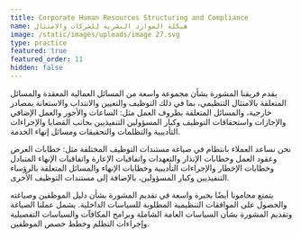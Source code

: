 ```yaml
---
title: Corporate Human Resources Structuring and Compliance
name: هيكلة الموارد البشرية للشركات والامتثال
image: /static/images/uploads/image 27.svg
type: practice
featured: true
featured_order: 11
hidden: false
---
```

يقدم فريقنا المشورة بشأن مجموعة واسعة من المسائل العمالية المعقدة والمسائل المتعلقة بالامتثال التنظيمي، بما في ذلك التوظيف والتعيين والانتداب والاستعانة بمصادر خارجية، والمسائل المتعلقة بظروف العمل مثل: الساعات والأجور والعمل الإضافي والإجازات واستحقاقات التوظيف وكبار المسؤولين التنفيذيين بجانب القضايا والإجراءات التأديبية والتظلمات والتحقيقات ومسائل إنهاء الخدمة.

نحن نساعد العملاء بانتظام في صياغة مستندات التوظيف المختلفة مثل: خطابات العرض وعقود العمل وخطابات الإنذار والتعهدات واتفاقيات الإعارة واتفاقيات الإنهاء المتبادل وخطابات الإخطار والإجراءات التأديبية وخطابات الإنهاء والمسائل المتعلقة بالرؤساء التنفيذيين وكبار المسؤولين، بالإضافة إلى مستندات التوظيف الأخرى.

يتمتع محامونا أيضًا بخبرة واسعة في تقديم المشورة بشأن دليل الموظفين وصياغته والحصول على الموافقات التنظيمية المطلوبة للسياسات الداخلية. يشمل عملنا الصياغة وتقديم المشورة بشأن السياسات العامة الشاملة وبرامج المكافآت والسياسات التفصيلية وإجراءات التظلم وخطط حصص الموظفين.
